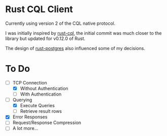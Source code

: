 # Rust CQL Client

Currently using version 2 of the CQL native protocol.

I was initially inspired by [rust-cql](https://github.com/yjh0502/rust-cql), the initial commit was much closer to the library but updated for v0.12.0 of Rust.

The design of [rust-postgres](https://github.com/sfackler/rust-postgres) also influenced some of my decisions.

# To Do

* [ ] TCP Connection
    * [x] Without Authentication
    * [ ] With Authentication
* [ ] Querying
    * [x] Execute Queries
    * [ ] Retrieve result rows
* [x] Error Responses
* [ ] Request/Response Compression
* [ ] A lot more...
